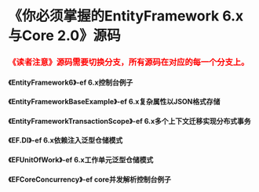# 《你必须掌握的EntityFramework 6.x与Core 2.0》源码

###  <font color=red>《读者注意》源码需要切换分支，所有源码在对应的每一个分支上。</font>

#### 《EntityFramework6》-ef 6.x控制台例子
#### 《EntityFrameworkBaseExample》-ef 6.x复杂属性以JSON格式存储
#### 《EntityFrameworkTransactionScope》-ef 6.x多个上下文迁移实现分布式事务
#### 《EF.DI》-ef 6.x依赖注入泛型仓储模式
#### 《EFUnitOfWork》-ef 6.x工作单元泛型仓储模式
#### 《EFCoreConcurrency》-ef core并发解析控制台例子


